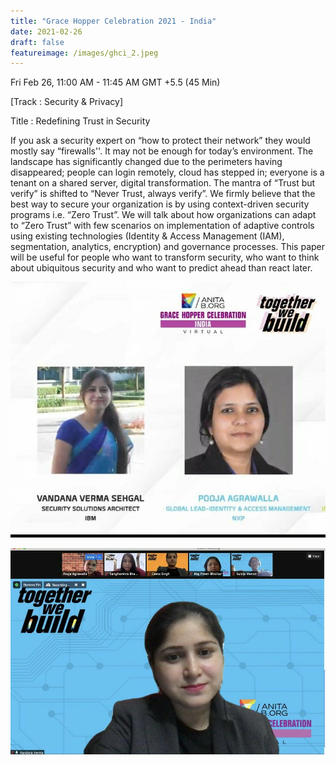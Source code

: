 ```yaml
---
title: "Grace Hopper Celebration 2021 - India"
date: 2021-02-26
draft: false
featureimage: /images/ghci_2.jpeg
---
```



Fri Feb 26, 11:00 AM - 11:45 AM GMT +5.5   (45 Min)

[Track : Security & Privacy] 

Title : Redefining Trust in Security

If you ask a security expert on “how to protect their network” they would mostly say “firewalls''. It may not be enough for today’s environment. The landscape has significantly changed due to the perimeters having disappeared; people can login remotely, cloud has stepped in; everyone is a tenant on a shared server, digital transformation. The mantra of “Trust but verify” is shifted to “Never Trust, always verify”. We firmly believe that the best way to secure your organization is by using context-driven security programs i.e. “Zero Trust”. We will talk about how organizations can adapt to “Zero Trust” with few scenarios on implementation of adaptive controls using existing technologies (Identity & Access Management (IAM), segmentation, analytics, encryption) and governance processes. This paper will be useful for people who want to transform security, who want to think about ubiquitous security and who want to predict ahead than react later. 

![GHCI_1](/images/ghci_1.jpeg)

![GHCI_2](/images/ghci_2.jpeg)


